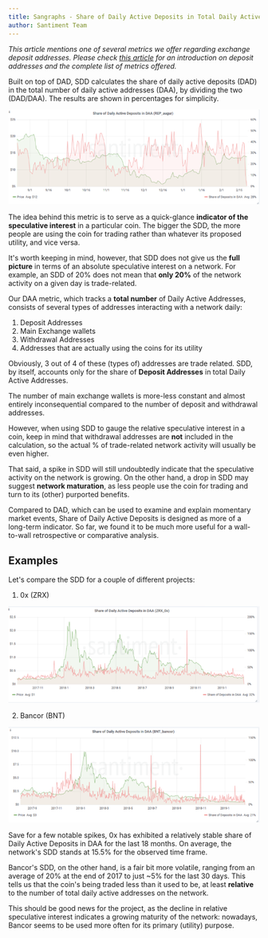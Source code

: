 ```yaml
---
title: Sangraphs - Share of Daily Active Deposits in Total Daily Active Addresses
author: Santiment Team
---
```


*This article mentions one of several metrics we offer regarding
exchange deposit addresses. Please check* [*this
article*](/intercom-articles/metrics-explained/sangraphs/metrics-about-deposit-addresses)
*for an introduction on deposit addresses and the complete list of
metrics offered.*

Built on top of DAD, SDD calculates the share of daily active deposits
(DAD) in the total number of daily active addresses (DAA), by dividing
the two (DAD/DAA). The results are shown in percentages for simplicity.

[![](augur-768x291.png)](https://santiment.net/wp-content/uploads/2019/02/augur.png)

The idea behind this metric is to serve as a quick-glance **indicator of
the speculative interest** in a particular coin. The bigger the SDD, the
more people are using the coin for trading rather than whatever its
proposed utility, and vice versa.

It's worth keeping in mind, however, that SDD does not give us the
**full picture** in terms of an absolute speculative interest on a
network. For example, an SDD of 20% does not mean that **only 20%** of
the network activity on a given day is trade-related.

Our DAA metric, which tracks a **total number** of Daily Active
Addresses, consists of several types of addresses interacting with a
network daily:

1.  Deposit Addresses
2.  Main Exchange wallets
3.  Withdrawal Addresses
4.  Addresses that are actually using the coins for its utility

Obviously, 3 out of 4 of these (types of) addresses are trade related.
SDD, by itself, accounts only for the share of **Deposit Addresses** in
total Daily Active Addresses.

The number of main exchange wallets is more-less constant and almost
entirely inconsequential compared to the number of deposit and
withdrawal addresses.

However, when using SDD to gauge the relative speculative interest in a
coin, keep in mind that withdrawal addresses are **not** included in the
calculation, so the actual % of trade-related network activity will
usually be even higher.

That said, a spike in SDD will still undoubtedly indicate that the
speculative activity on the network is growing. On the other hand, a
drop in SDD may suggest **network maturation**, as less people use the
coin for trading and turn to its (other) purported benefits.

Compared to DAD, which can be used to examine and explain momentary
market events, Share of Daily Active Deposits is designed as more of a
long-term indicator. So far, we found it to be much more useful for a
wall-to-wall retrospective or comparative analysis.

## Examples

Let's compare the SDD for a couple of different projects:

1. 0x (ZRX)

[![](zrx-768x295.png)](https://santiment.net/wp-content/uploads/2019/02/zrx.png)

2. Bancor (BNT)

[![](bancor-1-768x293.png)](https://santiment.net/wp-content/uploads/2019/02/bancor-1.png)

Save for a few notable spikes, 0x has exhibited a relatively stable
share of Daily Active Deposits in DAA for the last 18 months. On
average, the network's SDD stands at 15.5% for the observed time frame.

Bancor's SDD, on the other hand, is a fair bit more volatile, ranging
from an average of 20% at the end of 2017 to just ~5% for the last 30
days. This tells us that the coin's being traded less than it used to
be, at least **relative** to the number of total daily active addresses
on the network.

This should be good news for the project, as the decline in relative
speculative interest indicates a growing maturity of the network:
nowadays, Bancor seems to be used more often for its primary (utility)
purpose.
